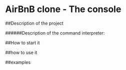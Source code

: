 AirBnB clone - The console
==========================
##Description of the project

######Description of the command interpreter:

##How to start it

##how to use it

##examples
